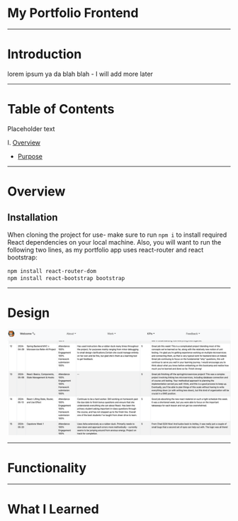 # My Portfolio Frontend

---

# Introduction

lorem ipsum ya da blah blah - I will add more later

---

# Table of Contents

Placeholder text

I. [Overview](#overview)

- [Purpose](#purpose)

---

# Overview

## Installation

When cloning the project for use- make sure to run `npm i` to install required React dependencies on your local machine. Also, you will want to run the following two lines, as my portfolio app uses react-router and react bootstrap:

```
npm install react-router-dom
npm install react-bootstrap bootstrap
```

---

# Design

![Frontend UI Screenshot](src/assets/readme-images/frontend-ui.png)

---

# Functionality

---

# What I Learned

